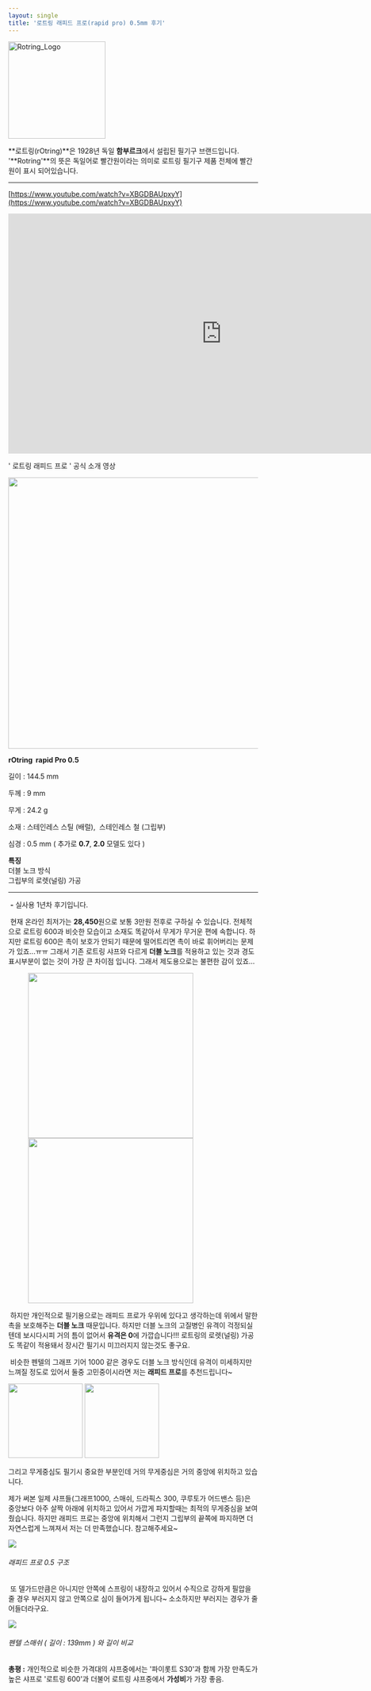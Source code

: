 ```yaml
---
layout: single
title: '로트링 래피드 프로(rapid pro) 0.5mm 후기'
---
```


<img title="" src="https://img1.daumcdn.net/thumb/R1280x0/?scode=mtistory2&fname=https%3A%2F%2Fblog.kakaocdn.net%2Fdn%2FbajHiw%2FbtsJKihfbqP%2FftTEyqoZRKoJcTou8qktq1%2Fimg.webp" alt="Rotring_Logo" style="alignLeft" width="196" height="">

**로트링(rOtring)**은 1928년 독일 **함부르크**에서 설립된 필기구 브랜드입니다. '**Rotring'**의 뜻은 독일어로 빨간원이라는 의미로 로트링 필기구 제품 전체에 빨간원이 표시 되어있습니다.

---

[https://www.youtube.com/watch?v=XBGDBAUpxyY](https://www.youtube.com/watch?v=XBGDBAUpxyY)

<iframe src="https://www.youtube.com/embed/XBGDBAUpxyY" width="860" height="484" frameborder="0" allowfullscreen="true"></iframe>

' 로트링 래피드 프로 ' 공식 소개 영상

<img src="https://blog.kakaocdn.net/dn/catWlW/btsJJYQ32TY/nKG5hBPznZSK1ZnkUerVDk/img.png" title="" alt="" width="547">

**rOtring  rapid Pro 0.5**

길이 : 144.5 mm

두께 : 9 mm

무게 : 24.2 g

소재 : 스테인레스 스틸 (배럴),  스테인레스 철 (그립부)

심경 : 0.5 mm ( 추가로 **0.7**, **2.0** 모델도 있다 )  

**특징**  
더블 노크 방식  
그립부의 로렛(널링) 가공

---

 **\-** 실사용 1년차 후기입니다.  

 현재 온라인 최저가는 **28,450**원으로 보통 3만원 전후로 구하실 수 있습니다. 전체적으로 로트링 600과 비슷한 모습이고 소재도 똑같아서 무게가 무거운 편에 속합니다. 하지만 로트링 600은 촉이 보호가 안되기 때문에 떨어트리면 촉이 바로 휘어버리는 문제가 있죠...ㅠㅠ 그래서 기존 로트링 샤프와 다르게 **더블 노크**를 적용하고 있는 것과 경도 표시부분이 없는 것이 가장 큰 차이점 입니다. 그래서 제도용으로는 불편한 감이 있죠...

<figure class="half">
  <a><img src="https://blog.kakaocdn.net/dn/lpgZ1/btsJJDzPsmZ/D3LxvKJvLGPV8rDiYvHgY0/img.jpg" alt="" height="333px" margin="15px"></a>
  <a><img src="https://blog.kakaocdn.net/dn/dkSN0A/btsJITwpXCD/MFW2sKehVsHOiPGBeDHgM1/img.jpg" alt="" height="333px" margin="15px"></a>
  <figcaption></figcaption>
</figure>

 하지만 개인적으로 필기용으로는 래피드 프로가 우위에 있다고 생각하는데 위에서 말한 촉을 보호해주는 **더블 노크** 때문입니다. 하지만 더블 노크의 고질병인 유격이 걱정되실텐데 보시다시피 거의 틈이 없어서 **유격은 0**에 가깝습니다!!! 로트링의 로렛(널링) 가공도 똑같이 적용돼서 장시간 필기시 미끄러지지 않는것도 좋구요.  

 비슷한 펜텔의 그래프 기어 1000 같은 경우도 더블 노크 방식인데 유격이 미세하지만 느껴질 정도로 있어서 둘중 고민중이시라면 저는 **래피드 프로**를 추천드립니다~

 <img src="https://blog.kakaocdn.net/dn/b3JaVZ/btsJItLvEJP/4kdE5kS5Bd4QUmEyxLKkHk/img.jpg" alt="" height="150px" margin="15px">
<img src="https://blog.kakaocdn.net/dn/Qyc2x/btsJKk7cCwx/VNn46vnT23eycLk3IFRiHk/img.jpg" alt="" height="150px" margin="15px">

 그리고 무게중심도 필기시 중요한 부분인데 거의 무게중심은 거의 중앙에 위치하고 있습니다.  

제가 써본 일제 샤프들(그래프1000, 스매쉬, 드라픽스 300, 쿠루토가 어드밴스 등)은 중앙보다 아주 살짝 아래에 위치하고 있어서 가깝게 파지할때는 최적의 무게중심을 보여줬습니다. 하지만 래피드 프로는 중앙에 위치해서 그런지 그립부의 끝쪽에 파지하면 더 자연스럽게 느껴져서 저는 더 만족했습니다. 참고해주세요~ 

![](https://blog.kakaocdn.net/dn/c4NXgU/btsJIjvCkBG/D1NSSCF1odWznzPUSPMn71/img.jpg)

###### 래피드 프로 0.5 구조

 또 델가드만큼은 아니지만 안쪽에 스프링이 내장하고 있어서 수직으로 강하게 필압을 줄 경우 부러지지 않고 안쪽으로 심이 들어가게 됩니다~ 소소하지만 부러지는 경우가 줄어들더라구요.

![](https://blog.kakaocdn.net/dn/dV1ts0/btsJIgTbM2k/eNMTUT0Q2ccfYijjUksDLk/img.jpg)

###### 펜텔 스매쉬 ( 길이 : 139mm ) 와 길이 비교

**총평 :** 개인적으로 비슷한 가격대의 샤프중에서는 '파이롯트 S30'과 함께 가장 만족도가 높은 샤프로 '로트링 600'과 더불어 로트링 샤프중에서 **가성비**가 가장 좋음.
